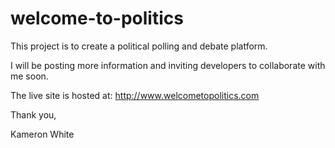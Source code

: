 # welcome-to-politics

This project is to create a political polling and debate platform.

I will be posting more information and inviting developers to collaborate with me soon.

The live site is hosted at: http://www.welcometopolitics.com



Thank you,

Kameron White
